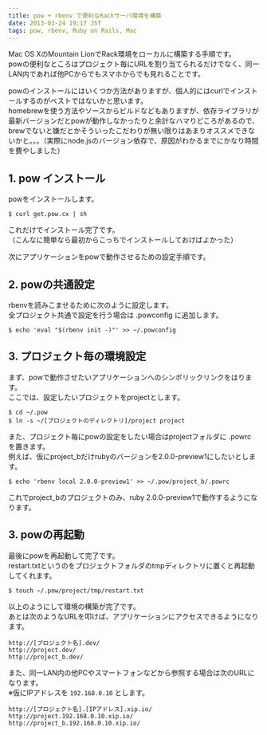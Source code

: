 ```yaml
---
title: pow + rbenv で便利なRackサーバ環境を構築
date: 2013-03-24 19:17 JST
tags: pow, rbenv, Ruby on Rails, Mac
---
```


Mac OS XのMountain LionでRack環境をローカルに構築する手順です。  
powの便利なところはプロジェクト毎にURLを割り当てられるだけでなく、同一LAN内であれば他PCからでもスマホからでも見れることです。  

powのインストールにはいくつか方法がありますが、個人的にはcurlでインストールするのがベストではないかと思います。  
homebrewを使う方法やソースからビルドなどもありますが、依存ライブラリが最新バージョンだとpowが動作しなかったりと余計なハマりどころがあるので、brewでないと嫌だとかそういったこだわりが無い限りはあまりオススメできないかと。。。（実際にnode.jsのバージョン依存で、原因がわかるまでにかなり時間を費やしました）

## 1. pow インストール

powをインストールします。

```
$ curl get.pow.cx | sh
```

これだけでインストール完了です。  
（こんなに簡単なら最初からこっちでインストールしておけばよかった）

次にアプリケーションをpowで動作させるための設定手順です。

## 2. powの共通設定

rbenvを読みこませるために次のように設定します。  
全プロジェクト共通で設定を行う場合は .powconfig に追加します。

```
$ echo 'eval "$(rbenv init -)"' >> ~/.powconfig
```

## 3. プロジェクト毎の環境設定

まず、powで動作させたいアプリケーションへのシンボリックリンクをはります。  
ここでは、設定したいプロジェクトをprojectとします。

```
$ cd ~/.pow
$ ln -s ~/[プロジェクトのディレクトリ]/project project
```

また、プロジェクト毎にpowの設定をしたい場合はprojectフォルダに .powrc を置きます。  
例えば、仮にproject_bだけrubyのバージョンを2.0.0-preview1にしたいとします。

```
$ echo 'rbenv local 2.0.0-preview1' >> ~/.pow/project_b/.powrc
```

これでproject_bのプロジェクトのみ、ruby 2.0.0-preview1で動作するようになります。

## 3. powの再起動

最後にpowを再起動して完了です。  
restart.txtというのをプロジェクトフォルダのtmpディレクトリに置くと再起動してくれます。

```
$ touch ~/.pow/project/tmp/restart.txt
```

以上のようにして環境の構築が完了です。  
あとは次のようなURLを叩けば、アプリケーションにアクセスできるようになります。

```
http://[プロジェクト名].dev/
http://project.dev/
http://project_b.dev/
```

また、同一LAN内の他PCやスマートフォンなどから参照する場合は次のURLになります。  
※仮にIPアドレスを `192.168.0.10` とします。

```
http://[プロジェクト名].[IPアドレス].xip.io/
http://project.192.168.0.10.xip.io/
http://project_b.192.168.0.10.xip.io/
```
